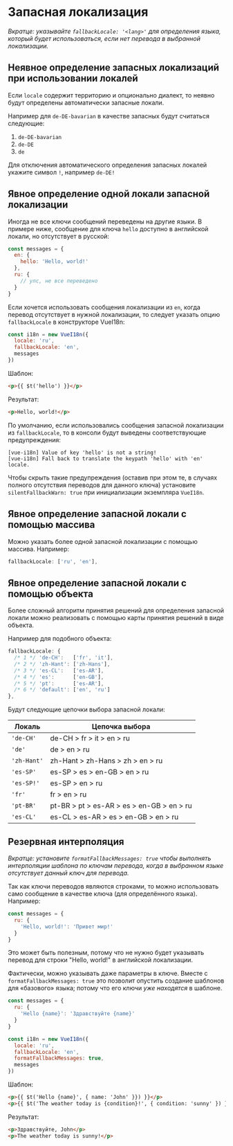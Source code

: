 # Запасная локализация

_Вкратце: указывайте `fallbackLocale: '<lang>'` для определения языка, который будет использоваться, если нет перевода в выбранной локализации._

## Неявное определение запасных локализаций при использовании локалей

Если `locale` содержит территорию и опционально диалект, то неявно будут определены автоматически запасные локали.

Например для `de-DE-bavarian` в качестве запасных будут считаться следующие:

1. `de-DE-bavarian`
2. `de-DE`
3. `de`

Для отключения автоматического определения запасных локалей укажите символ `!`, например `de-DE!`

## Явное определение одной локали запасной локализации

Иногда не все ключи сообщений переведены на другие языки. В примере ниже, сообщение для ключа `hello` доступно в английской локали, но отсутствует в русской:

```js
const messages = {
  en: {
    hello: 'Hello, world!'
  },
  ru: {
    // упс, не все переведено
  }
}
```

Если хочется использовать сообщения локализации из `en`, когда перевод отсутствует в нужной локализации, то следует указать опцию `fallbackLocale` в конструкторе VueI18n:

```js
const i18n = new VueI18n({
  locale: 'ru',
  fallbackLocale: 'en',
  messages
})
```

Шаблон:

```html
<p>{{ $t('hello') }}</p>
```

Результат:

```html
<p>Hello, world!</p>
```

По умолчанию, если использовались сообщения запасной локализации из `fallbackLocale`, то в консоли будут выведены соответствующие предупреждения:

```
[vue-i18n] Value of key 'hello' is not a string!
[vue-i18n] Fall back to translate the keypath 'hello' with 'en' locale.
```

Чтобы скрыть такие предупреждения (оставив при этом те, в случаях полного отсутствия переводов для данного ключа) установите `silentFallbackWarn: true` при инициализации экземпляра `VueI18n`.

## Явное определение запасной локали с помощью массива

Можно указать более одной запасной локализации с помощью массива. Например:

```js
fallbackLocale: ['ru', 'en'],
```

## Явное определение запасной локали с помощью объекта

Более сложный алгоритм принятия решений для определения запасной локали можно реализовать с помощью карты принятия решений в виде объекта.

Например для подобного объекта:

```js
fallbackLocale: {
  /* 1 */ 'de-CH':   ['fr', 'it'],
  /* 2 */ 'zh-Hant': ['zh-Hans'],
  /* 3 */ 'es-CL':   ['es-AR'],
  /* 4 */ 'es':      ['en-GB'],
  /* 5 */ 'pt':      ['es-AR'],
  /* 6 */ 'default': ['en', 'ru']
},
```

Будут следующие цепочки выбора запасной локали:

| Локаль      | Цепочка выбора                            |
| ----------- | ----------------------------------------- |
| `'de-CH'`   | de-CH > fr > it > en > ru                 |
| `'de'`      | de > en > ru                              |
| `'zh-Hant'` | zh-Hant > zh-Hans > zh > en > ru          |
| `'es-SP'`   | es-SP > es > en-GB > en > ru              |
| `'es-SP!'`  | es-SP > en > ru                           |
| `'fr'`      | fr > en > ru                              |
| `'pt-BR'`   | pt-BR > pt > es-AR > es > en-GB > en > ru |
| `'es-CL'`   | es-CL > es-AR > es > en-GB > en > ru      |

## Резервная интерполяция

_Вкратце: установите `formatFallbackMessages: true` чтобы выполнять интерполяции шаблона по ключам перевода, когда в выбранном языке отсутствует данный ключ для перевода._

Так как ключи переводов являются строками, то можно использовать само сообщение в качестве ключа (для определённого языка). Например:

```js
const messages = {
  ru: {
    'Hello, world!': 'Привет мир!'
  }
}
```

Это может быть полезным, потому что не нужно будет указывать перевод для строки "Hello, world!" в английской локализации.

Фактически, можно указывать даже параметры в ключе. Вместе с `formatFallbackMessages: true` это позволит опустить создание шаблонов для «базового» языка; потому что его ключи _уже находятся_ в шаблоне.

```js
const messages = {
  ru: {
    'Hello {name}': 'Здравствуйте {name}'
  }
}

const i18n = new VueI18n({
  locale: 'ru',
  fallbackLocale: 'en',
  formatFallbackMessages: true,
  messages
})
```

Шаблон:

```html
<p>{{ $t('Hello {name}', { name: 'John' }}) }}</p>
<p>{{ $t('The weather today is {condition}!', { condition: 'sunny' }) }}</p>
```

Результат:

```html
<p>Здравствуйте, John</p>
<p>The weather today is sunny!</p>
```

